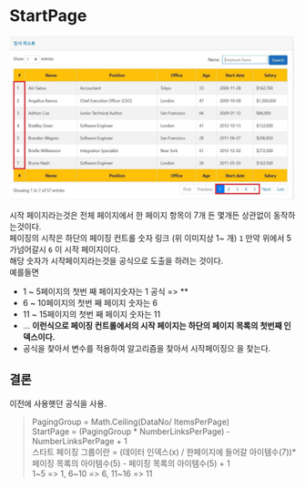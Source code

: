 # StartPage
![ResultPage](../Images/ResultPage.png)

시작 페이지라는것은 전체 페이지에서 한 페이지 항목이 7개 든 몇개든 상관없이 동작하는것이다.  
페이징의 시작은 하단의 페이징 컨트롤 숫자 링크 (위 이미지상 1~ 개) `1`  만약 위에서 5가넘어갈시 `6` 이 시작 페이지이다.  
해당 숫자가 시작페이지라는것을 공식으로 도출을 하려는 것이다.  
예를들면  
* 1 ~ 5페이지의 첫번 째 페이지숫자는 1 공식 => ** 
* 6 ~ 10페이지의 첫번 째 페이지 숫자는 6
* 11 ~ 15페이지의 첫번 째 페이지 숫자는 11
* ... **이런식으로 페이징 컨트롤에서의 시작 페이지는 하단의 페이지 목록의 첫번째 인덱스이다.**
* 공식을 찾아서 변수를 적용하여 알고리즘을 찾아서 시작페이징으 을 찾는다.
  
## 결론
이전에 사용햇던 공식을 사용. 
> PagingGroup = Math.Ceiling(DataNo/ ItemsPerPage)  
> StartPage = (PagingGroup * NumberLinksPerPage) - NumberLinksPerPage + 1  
> 스타트 페이징 그룹이란 = (데이터 인덱스(x) / 한페이지에 들어갈 아이템수(7))* 페이징 목록의 아이템수(5) - 페이징 목록의 아이템수(5) + 1  
> 1~5 => 1, 6~10 => 6, 11~16 => 11
